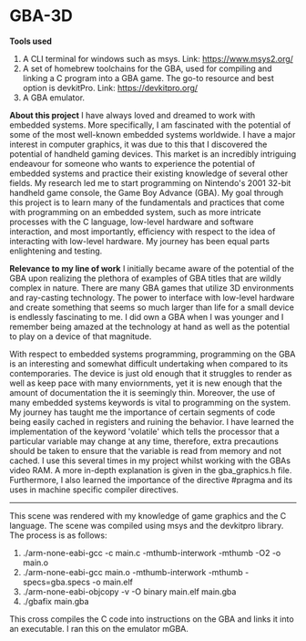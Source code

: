 # GBA-3D
**Tools used**
1. A CLI terminal for windows such as msys. Link: https://www.msys2.org/
2. A set of homebrew toolchains for the GBA, used for compiling and linking a C program into a GBA game. The go-to resource and best option is devkitPro. Link: https://devkitpro.org/
3. A GBA emulator.

**About this project**
I have always loved and dreamed to work with embedded systems. More specifically, I am fascinated with the potential of some of the most well-known embedded systems worldwide. I have a major interest in computer graphics, it was due to this that I discovered the potential of handheld gaming devices. This market is an incredibly intriguing endeavour for someone who wants to experience the potential of embedded systems and practice their existing knowledge of several other fields. My research led me to start programming on Nintendo's 2001 32-bit handheld game console, the Game Boy Advance (GBA). My goal through this project is to learn many of the fundamentals and practices that come with programming on an embedded system, such as more intricate processes with the C language, low-level hardware and software interaction, and most importantly, efficiency with respect to the idea of interacting with low-level hardware. My journey has been equal parts enlightening and testing.

**Relevance to my line of work**
I initially became aware of the potential of the GBA upon realizing the plethora of examples of GBA titles that are wildly complex in nature. There are many GBA games that utilize 3D environments and ray-casting technology. The power to interface with low-level hardware and create something that seems so much larger than life for a small device is endlessly fascinating to me. I did own a GBA when I was younger and I remember being amazed at the technology at hand as well as the potential to play on a device of that magnitude.

With respect to embedded systems programming, programming on the GBA is an interesting and somewhat difficult undertaking when compared to its contemporaries. The device is just old enough that it struggles to render as well as keep pace with many enviornments, yet it is new enough that the amount of documentation the it is seemingly thin. Moreover, the use of many embedded systems keywords is vital to programming on the system. My journey has taught me the importance of certain segments of code being easily cached in registers and ruining the behavior. I have learned the implementation of the keyword 'volatile' which tells the processor that a particular variable may change at any time, therefore, extra precautions should be taken to ensure that the variable is read from memory and not cached. I use this several times in my project whilst working with the GBAs video RAM. A more in-depth explanation is given in the gba_graphics.h file. Furthermore, I also learned the importance of the directive #pragma and its uses in machine specific compiler directives.
****

This scene was rendered with my knowledge of game graphics and the C language. The scene was compiled using msys and the devkitpro library. The process is as follows:

1. ./arm-none-eabi-gcc -c main.c -mthumb-interwork -mthumb -O2 -o main.o
2. ./arm-none-eabi-gcc main.o -mthumb-interwork -mthumb -specs=gba.specs -o main.elf
3. ./arm-none-eabi-objcopy -v -O binary main.elf main.gba
4. ./gbafix main.gba

This cross compiles the C code into instructions on the GBA and links it into an executable. I ran this on the emulator mGBA. 
